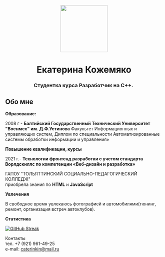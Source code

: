 <div id="header" align="center">
  <img src="https://sun9-36.userapi.com/impg/dDFyWl23Y5Mbreegr2JZSWUtzyirskK1pbUmNg/-k8tpPshhmg.jpg?size=1796x2160&quality=95&sign=2edb12ac55cafdbe3f84a03cb7016f42&type=album" width="150"/>
</div>
<h1 align="center">Екатерина Кожемяко </a> 
<h3 align="center"> Студентка курса Разработчик на C++. </a>   

<img src="https://komarev.com/ghpvc/?username=your-github-Caterinkin&style=flat-square&color=blue" alt=""/>

## Обо мне 

**Образование:**

2008 г -  **Балтийский Государственный Технический Университет "Военмех" им. Д.Ф.Устинова**
Факультет Информационных и управляющих систем, Диплом по специальности Автоматизированные системы обработки информации и управления»

**Повышение квалификации, курсы**

2021 г.- **Технологии фронтенд разработки с учетом стандарта Ворлдскиллс по компетенции «Веб-дизайн и разработка»**  

ГАПОУ "ТОЛЬЯТТИНСКИЙ СОЦИАЛЬНО-ПЕДАГОГИЧЕСКИЙ КОЛЛЕДЖ"  
приобрела знания по **HTML** и **JavaScript**

**Увлечения**

В свободное время увлекаюсь фотографией и автомобилями(тюнинг, ремонт, организация встреч автоклубов).

**Cтатистика** 
 
[![GitHub Streak](https://github-readme-streak-stats.herokuapp.com?user=Caterinkin)](https://git.io/streak-stats)

Контакты  
 тел. +7 (921) 961-49-25   
e-mail: caterinkin@mail.ru